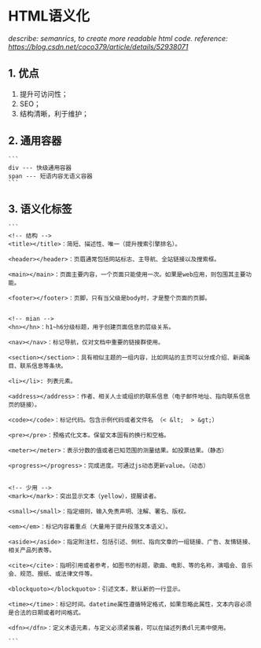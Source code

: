 # HTML语义化 #

*describe: semanrics, to create more readable html code.*
*reference: https://blog.csdn.net/coco379/article/details/52938071*


## 1. 优点
1. 提升可访问性；
2. SEO；
3. 结构清晰，利于维护；

## 2. 通用容器
    ```
    div --- 快级通用容器
    span --- 短语内容无语义容器
    ```
## 3. 语义化标签
    ```
    <!-- 结构 -->
    <title></title>：简短、描述性、唯一（提升搜索引擎排名）。

    <header></header>：页眉通常包括网站标志、主导航、全站链接以及搜索框。

    <main></main>：页面主要内容，一个页面只能使用一次。如果是web应用，则包围其主要功能。

    <footer></footer>：页脚，只有当父级是body时，才是整个页面的页脚。


    <!-- mian -->
    <hn></hn>：h1~h6分级标题，用于创建页面信息的层级关系。

    <nav></nav>：标记导航，仅对文档中重要的链接群使用。

    <section></section>：具有相似主题的一组内容，比如网站的主页可以分成介绍、新闻条目、联系信息等条块。

    <li></li>: 列表元素。

    <address></address>：作者、相关人士或组织的联系信息（电子邮件地址、指向联系信息页的链接）。

    <code></code>：标记代码。包含示例代码或者文件名 （< &lt;  > &gt;）

    <pre></pre>：预格式化文本。保留文本固有的换行和空格。

    <meter></meter>：表示分数的值或者已知范围的测量结果。如投票结果。（静态）

    <progress></progress>：完成进度。可通过js动态更新value。（动态）


    <!-- 少用 -->
    <mark></mark>：突出显示文本（yellow），提醒读者。

    <small></small>：指定细则，输入免责声明、注解、署名、版权。

    <em></em>：标记内容着重点（大量用于提升段落文本语义）。

    <aside></aside>：指定附注栏，包括引述、侧栏、指向文章的一组链接、广告、友情链接、相关产品列表等。

    <cite></cite>：指明引用或者参考，如图书的标题，歌曲、电影、等的名称，演唱会、音乐会、规范、报纸、或法律文件等。

    <blockquoto></blockquoto>：引述文本，默认新的一行显示。

    <time></time>：标记时间。datetime属性遵循特定格式，如果忽略此属性，文本内容必须是合法的日期或者时间格式。     

    <dfn></dfn>：定义术语元素，与定义必须紧挨着，可以在描述列表dl元素中使用。

    ```
